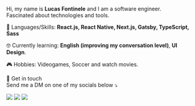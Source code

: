 <p>
  Hi, my name is <strong>Lucas Fontinele</strong> and I am a software engineer.<br>
  Fascinated about technologies and tools.
</p>

<p align="left">
  🚀 Languages/Skills: <strong>React.js, React Native, Next.js, Gatsby, TypeScript, Sass</strong>
</p>

<p align="left">
  🤓 Currently learning: <strong>English (improving my conversation level)</strong>, <strong>UI Design</strong>.
</p>

<p align="left">
  🎮 Hobbies: Videogames, Soccer and watch movies.<strong></strong>
</p>

<p align="left">
💌  Get in touch<br>
  Send me a DM on one of my socials below ⤵️
</p>

<p align="left">
<a href="mailto:contato@fontinele.dev" alt="Gmail">
<img src="https://img.shields.io/badge/-contato@fontinele.dev-e34c41?style=flat-square&labelColor=e34c41&logo=gmail&logoColor=white&link=contato@fontinele.dev" /></a>
  
<a href="https://www.linkedin.com/in/lucasfontinele" alt="Linkedin">
<img src="https://img.shields.io/badge/-Lucas%20Fontinele-blue?style=flat-square&logo=Linkedin&logoColor=white&link=https://www.linkedin.com/in/lucasfontinele" /></a>
  
<a href="https://twitter.com/frontnele" alt="Twitter">
<img src="https://img.shields.io/badge/-Lucas Fontinele-1ca0f1?style=flat-square&labelColor=1ca0f1&logo=twitter&logoColor=white&link=https://twitter.com/frontnele" /></a>
 </p>
